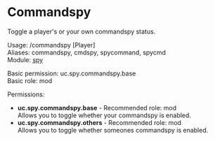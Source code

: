 Commandspy
====
Toggle a player's or your own commandspy status.

Usage: /commandspy \[Player\]<br>
Aliases: commandspy, cmdspy, spycommand, spycmd<br>
Module: [spy](../modules/spy.md)<br>

Basic permission: uc.spy.commandspy.base<br>
Basic role: mod<br>

Permissions: <br>
* **uc.spy.commandspy.base** - Recommended role: mod<br>Allows you to toggle whether your commandspy is enabled.
* **uc.spy.commandspy.others** - Recommended role: mod<br>Allows you to toggle whether someones commandspy is enabled.
